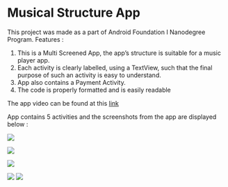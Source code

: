 # Musical Structure App

This project was made as a part of Android Foundation  I Nanodegree Program. 
Features :
1. This is a Multi Screened App, the app’s structure is suitable for a music player app. 
2. Each activity is clearly labelled, using a TextView, such that the final purpose of such an activity is easy to understand. 
3. App also contains a Payment Activity. 
4. The code is properly formatted and is easily readable

The app video can be found at this [link](video.mp4) 

App contains 5 activities and the screenshots from the app are displayed below : 

![](screenshots/Screenshot_20180301-235208.jpg)



![](screenshots/Screenshot_20180301-235212.jpg)



![](screenshots/Screenshot_20180301-235217.jpg)





![](screenshots/Screenshot_20180301-235221.jpg)
![](screenshots/Screenshot_20180301-235225.jpg)
